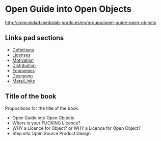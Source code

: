 Open Guide into Open Objects
======================

http://comunidad.medialab-prado.es/en/groups/open-guide-open-objects

Links pad sections
---------------------------

- [Definitions]( https://mathieugabiot.titanpad.com/30 )
- [Licenses]( https://mathieugabiot.titanpad.com/31 )
- [Motivation]( https://mathieugabiot.titanpad.com/32 )
- [Distribution]( https://mathieugabiot.titanpad.com/33 )
- [Economics]( https://mathieugabiot.titanpad.com/34 ) 
- [Designing]( https://mathieugabiot.titanpad.com/35 ) 
- [Meta/Links]( https://mathieugabiot.titanpad.com/39 )


Title of the book
-----------------------

Propositions for the title of the book.

- Open Guide into Open Objects
- Whers is your FUCKING Licence?
- WHY a Licence for Object? or WHY a Licence for Open Object?
- Step into Open Source Product Design




